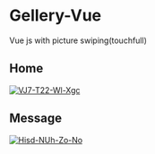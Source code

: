 # Gellery-Vue
Vue js with picture swiping(touchfull)

<h2>Home</h2>
<a href="https://ibb.co/3p5TXk2"><img src="https://i.ibb.co/6HcyhNz/VJ7-T22-Wl-Xgc.jpg" alt="VJ7-T22-Wl-Xgc" border="0"></a>

<h2>Message</h2>
<a href="https://ibb.co/f4cDS3g"><img src="https://i.ibb.co/bzfb340/Hisd-NUh-Zo-No.jpg" alt="Hisd-NUh-Zo-No" border="0"></a>
